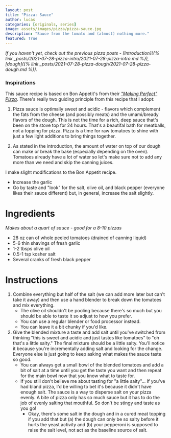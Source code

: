 ```yaml
---
layout: post
title: "Pizza: Sauce"
author: lucas
categories: [originals, series]
image: assets/images/pizza/pizza-sauce.jpg
description: "Sauce from the tomato and (almost) nothing more."
featured: True
---
```


*If you haven't yet, check out the previous pizza posts -*
*[Introduction]({% link _posts/2021-07-28-pizza-intro/2021-07-28-pizza-intro.md %}),*
*[dough]({% link _posts/2021-07-28-pizza-dough/2021-07-28-pizza-dough.md %}).*

### Inspirations
This sauce recipe is based on Bon Appetit's from their [*"Making Perfect" Pizza*](https://www.bonappetit.com/recipe/perfect-pizza). There's
really two guiding principle from this recipe that I adopt:

1. Pizza sauce is optimally sweet and acidic - flavors which complement the fats from the cheese (and possibly meats) and
the umami/bready flavors of the dough. This is not the time for a rich, deep sauce that's been on the stove top for 24 hours. That's
a beautifal bath for meatballs, not a topping for pizza. Pizza is a time for raw tomatoes to shine with just a few light additions to bring things together.

2. As stated in the introduction, the amount of water on top of our dough can make or break the bake (especially depending on the oven).
Tomatoes already have a lot of water so let's make sure not to add any more than we need and skip the canning juices.

I make slight modifications to the Bon Appetit recipe.
- Increase the garlic
- Go by taste and "look" for the salt, olive oil, and black pepper (everyone likes their sauce different) but, in general, increase the salt slightly.

# Ingredients
*Makes about a quart of sauce - good for a 8-10 pizzas*
- 28 oz can of whole peeled tomatoes (drained of canning liquid)
- 5-6 thin shavings of fresh garlic
- 1-2 tbsps olive oil
- 0.5-1 tsp kosher salt
- Several cranks of fresh black pepper

# Instructions
1. Combine everything but half of the salt (we can add more later but can't take it away) and then use a hand blender to break down the tomatoes and mix everything.
    - The olive oil shouldn't be pooling because there's so much but you should be able to taste it so adjust to how you prefer.
    - You can use a regular blender or food processor instead.
    - You can leave it a bit chunky if you'd like. 
2. Give the blended mixture a taste and add salt until you've switched from thinking "this is sweet and acidic and just tastes like tomatoes" to "oh that's a little salty." The final mixture should be a little salty. You'll notice it because you're incrementally adding salt and looking for the change. Everyone else is just going to keep asking what makes the sauce taste so good.
    - You can always get a small bowl of the blended tomatoes and add a bit of salt at a time until you get the taste you want and then repeat for the main bowl now that you know what to taste for.
    - If you still don't believe me about tasting for "a little salty"... If you've had bland pizza, I'd be willing to bet it's because it didn't have enough salt. The sauce is a way to disperse salt on your pizza evenly. A bite of pizza only has so much sauce but it has to do the job of evenly salting that mouthful. So don't be stingy and taste as you go!
        - Okay, there's some salt in the dough and in a cured meat topping if you add that but (a) the dough can only be so salty before it hurts the yeast activity and (b) your pepperoni is supposed to raise the salt level, not act as the baseline source of salt.

